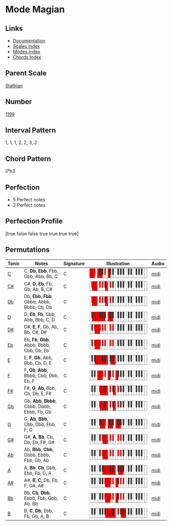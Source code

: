 # Mode Magian

## Links

- [Documentation](README.md)
- [Scales Index](Scales.md)
- [Modes Index](Modes.md)
- [Chords Index](Chords.md)

## Parent Scale

[Stathian](ScaleStathian.md)

## Number

[1199](https://ianring.com/musictheory/scales/1199)

## Interval Pattern

1, 1, 1, 2, 2, 3, 2

## Chord Pattern

ii⁰b3

## Perfection

- 5 Perfect notes
- 2 Perfect notes

## Perfection Profile

[true false false true true true true]

## Permutations

| Tonic | Notes | Signature | Illustration | Audio |
|-------|-------|-----------|--------------|-------|
| [C](ModeCNaturalMagian.md) | C, **Db**, **Ebb**, Fbb, Gbb, Abb, Bb, C | C | ![CNaturalMagian](ModeCNaturalMagian.png) | [midi](https://github.com/edipermadi/music/blob/main/docs/ModeCNaturalMagian.mid?raw=true) |
| [C#](ModeCSharpMagian.md) | C#, **D**, **Eb**, Fb, Gb, Ab, B, C# | C | ![CSharpMagian](ModeCSharpMagian.png) | [midi](https://github.com/edipermadi/music/blob/main/docs/ModeCSharpMagian.mid?raw=true) |
| [Db](ModeDFlatMagian.md) | Db, **Ebb**, **Fbb**, Gbbb, Abbb, Bbbb, Cb, Db | C | ![DFlatMagian](ModeDFlatMagian.png) | [midi](https://github.com/edipermadi/music/blob/main/docs/ModeDFlatMagian.mid?raw=true) |
| [D](ModeDNaturalMagian.md) | D, **Eb**, **Fb**, Gbb, Abb, Bbb, C, D | C | ![DNaturalMagian](ModeDNaturalMagian.png) | [midi](https://github.com/edipermadi/music/blob/main/docs/ModeDNaturalMagian.mid?raw=true) |
| [D#](ModeDSharpMagian.md) | D#, **E**, **F**, Gb, Ab, Bb, C#, D# | C | ![DSharpMagian](ModeDSharpMagian.png) | [midi](https://github.com/edipermadi/music/blob/main/docs/ModeDSharpMagian.mid?raw=true) |
| [Eb](ModeEFlatMagian.md) | Eb, **Fb**, **Gbb**, Abbb, Bbbb, Cbb, Db, Eb | C | ![EFlatMagian](ModeEFlatMagian.png) | [midi](https://github.com/edipermadi/music/blob/main/docs/ModeEFlatMagian.mid?raw=true) |
| [E](ModeENaturalMagian.md) | E, **F**, **Gb**, Abb, Bbb, Cb, D, E | C | ![ENaturalMagian](ModeENaturalMagian.png) | [midi](https://github.com/edipermadi/music/blob/main/docs/ModeENaturalMagian.mid?raw=true) |
| [F](ModeFNaturalMagian.md) | F, **Gb**, **Abb**, Bbbb, Cbb, Dbb, Eb, F | C | ![FNaturalMagian](ModeFNaturalMagian.png) | [midi](https://github.com/edipermadi/music/blob/main/docs/ModeFNaturalMagian.mid?raw=true) |
| [F#](ModeFSharpMagian.md) | F#, **G**, **Ab**, Bbb, Cb, Db, E, F# | C | ![FSharpMagian](ModeFSharpMagian.png) | [midi](https://github.com/edipermadi/music/blob/main/docs/ModeFSharpMagian.mid?raw=true) |
| [Gb](ModeGFlatMagian.md) | Gb, **Abb**, **Bbbb**, Cbbb, Dbbb, Ebbb, Fb, Gb | C | ![GFlatMagian](ModeGFlatMagian.png) | [midi](https://github.com/edipermadi/music/blob/main/docs/ModeGFlatMagian.mid?raw=true) |
| [G](ModeGNaturalMagian.md) | G, **Ab**, **Bbb**, Cbb, Dbb, Ebb, F, G | C | ![GNaturalMagian](ModeGNaturalMagian.png) | [midi](https://github.com/edipermadi/music/blob/main/docs/ModeGNaturalMagian.mid?raw=true) |
| [G#](ModeGSharpMagian.md) | G#, **A**, **Bb**, Cb, Db, Eb, F#, G# | C | ![GSharpMagian](ModeGSharpMagian.png) | [midi](https://github.com/edipermadi/music/blob/main/docs/ModeGSharpMagian.mid?raw=true) |
| [Ab](ModeAFlatMagian.md) | Ab, **Bbb**, **Cbb**, Dbbb, Ebbb, Fbb, Gb, Ab | C | ![AFlatMagian](ModeAFlatMagian.png) | [midi](https://github.com/edipermadi/music/blob/main/docs/ModeAFlatMagian.mid?raw=true) |
| [A](ModeANaturalMagian.md) | A, **Bb**, **Cb**, Dbb, Ebb, Fb, G, A | C | ![ANaturalMagian](ModeANaturalMagian.png) | [midi](https://github.com/edipermadi/music/blob/main/docs/ModeANaturalMagian.mid?raw=true) |
| [A#](ModeASharpMagian.md) | A#, **B**, **C**, Db, Eb, F, G#, A# | C | ![ASharpMagian](ModeASharpMagian.png) | [midi](https://github.com/edipermadi/music/blob/main/docs/ModeASharpMagian.mid?raw=true) |
| [Bb](ModeBFlatMagian.md) | Bb, **Cb**, **Dbb**, Ebbb, Fbb, Gbb, Ab, Bb | C | ![BFlatMagian](ModeBFlatMagian.png) | [midi](https://github.com/edipermadi/music/blob/main/docs/ModeBFlatMagian.mid?raw=true) |
| [B](ModeBNaturalMagian.md) | B, **C**, **Db**, Ebb, Fb, Gb, A, B | C | ![BNaturalMagian](ModeBNaturalMagian.png) | [midi](https://github.com/edipermadi/music/blob/main/docs/ModeBNaturalMagian.mid?raw=true) |

